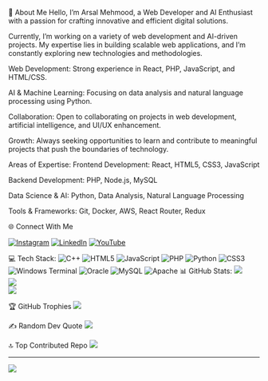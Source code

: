 💼 About Me
Hello, I’m Arsal Mehmood, a Web Developer and AI Enthusiast with a passion for crafting innovative and efficient digital solutions.

Currently, I’m working on a variety of web development and AI-driven projects. My expertise lies in building scalable web applications, and I’m constantly exploring new technologies and methodologies.

Web Development: Strong experience in React, PHP, JavaScript, and HTML/CSS.

AI & Machine Learning: Focusing on data analysis and natural language processing using Python.

Collaboration: Open to collaborating on projects in web development, artificial intelligence, and UI/UX enhancement.

Growth: Always seeking opportunities to learn and contribute to meaningful projects that push the boundaries of technology.

Areas of Expertise:
Frontend Development: React, HTML5, CSS3, JavaScript

Backend Development: PHP, Node.js, MySQL

Data Science & AI: Python, Data Analysis, Natural Language Processing

Tools & Frameworks: Git, Docker, AWS, React Router, Redux

🌐 Connect With Me

[![Instagram](https://img.shields.io/badge/Instagram-%23E4405F.svg?logo=Instagram&logoColor=white)](https://instagram.com/@arsalmehmood0333) [![LinkedIn](https://img.shields.io/badge/LinkedIn-%230077B5.svg?logo=linkedin&logoColor=white)](https://linkedin.com/in/@arsalmehmood) [![YouTube](https://img.shields.io/badge/YouTube-%23FF0000.svg?logo=YouTube&logoColor=white)](https://youtube.com/@@netshottech3305) 

💻 Tech Stack:
![C++](https://img.shields.io/badge/c++-%2300599C.svg?style=for-the-badge&logo=c%2B%2B&logoColor=white) ![HTML5](https://img.shields.io/badge/html5-%23E34F26.svg?style=for-the-badge&logo=html5&logoColor=white) ![JavaScript](https://img.shields.io/badge/javascript-%23323330.svg?style=for-the-badge&logo=javascript&logoColor=%23F7DF1E) ![PHP](https://img.shields.io/badge/php-%23777BB4.svg?style=for-the-badge&logo=php&logoColor=white) ![Python](https://img.shields.io/badge/python-3670A0?style=for-the-badge&logo=python&logoColor=ffdd54) ![CSS3](https://img.shields.io/badge/css3-%231572B6.svg?style=for-the-badge&logo=css3&logoColor=white) ![Windows Terminal](https://img.shields.io/badge/Windows%20Terminal-%234D4D4D.svg?style=for-the-badge&logo=windows-terminal&logoColor=white) ![Oracle](https://img.shields.io/badge/Oracle-F80000?style=for-the-badge&logo=oracle&logoColor=white) ![MySQL](https://img.shields.io/badge/mysql-%2300000f.svg?style=for-the-badge&logo=mysql&logoColor=white) ![Apache](https://img.shields.io/badge/apache-%23D42029.svg?style=for-the-badge&logo=apache&logoColor=white)
📊 GitHub Stats:
![](https://github-readme-stats.vercel.app/api?username=arsal-mehmood&theme=highcontrast&hide_border=true&include_all_commits=false&count_private=false)<br/>
![](https://github-readme-streak-stats.herokuapp.com/?user=arsal-mehmood&theme=highcontrast&hide_border=true)<br/>
![](https://github-readme-stats.vercel.app/api/top-langs/?username=arsal-mehmood&theme=highcontrast&hide_border=true&include_all_commits=false&count_private=false&layout=compact)

🏆 GitHub Trophies
![](https://github-profile-trophy.vercel.app/?username=arsal-mehmood&theme=oldie&no-frame=true&no-bg=true&margin-w=4)

✍️ Random Dev Quote
![](https://quotes-github-readme.vercel.app/api?type=vetical&theme=gruvbox)

🔝 Top Contributed Repo
![](https://github-contributor-stats.vercel.app/api?username=arsal-mehmood&limit=5&theme=apprentice&combine_all_yearly_contributions=true)

---
[![](https://visitcount.itsvg.in/api?id=arsal-mehmood&icon=2&color=12)](https://visitcount.itsvg.in)

